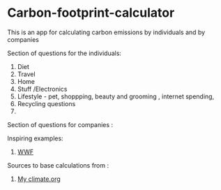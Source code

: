 # Carbon-footprint-calculator
This is an app for calculating carbon emissions by individuals and by companies


Section of questions for the individuals:

1. Diet 
2. Travel
3. Home
4. Stuff /Electronics
5. Lifestyle - pet, shoppping, beauty and grooming , internet spending,
6. Recycling questions
7. 

Section of questions for companies :




Inspiring examples:

1. [WWF](https://footprint.wwf.org.uk/#/results/)


Sources to base calculations from :

1. [My climate.org](https://www.myclimate.org/)
